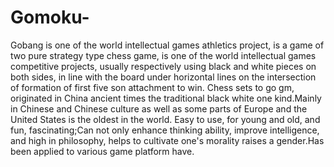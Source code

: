 # Gomoku-
Gobang is one of the world intellectual games athletics project, is a game of two pure strategy type chess game, is one of the world intellectual games competitive projects, usually respectively using black and white pieces on both sides, in line with the board under horizontal lines on the intersection of formation of first five son attachment to win. Chess sets to go gm, originated in China ancient times the traditional black white one kind.Mainly in Chinese and Chinese culture as well as some parts of Europe and the United States is the oldest in the world. Easy to use, for young and old, and fun, fascinating;Can not only enhance thinking ability, improve intelligence, and high in philosophy, helps to cultivate one's morality raises a gender.Has been applied to various game platform have.
